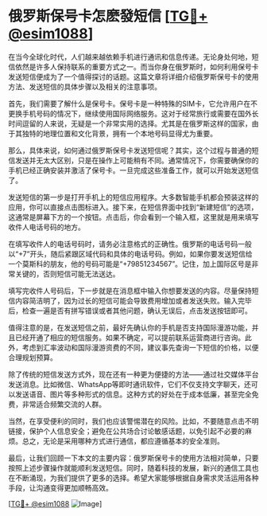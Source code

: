 # 俄罗斯保号卡怎麽發短信 [[TG💪+ @esim1088](https://t.me/s/esim1088)]

在当今全球化时代，人们越来越依赖手机进行通讯和信息传递。无论身处何地，短信依然是许多人保持联系的重要方式之一。而当你身在俄罗斯时，如何利用保号卡发送短信便成为了一个值得探讨的话题。这篇文章将详细介绍俄罗斯保号卡的使用方法、发送短信的具体步骤以及相关的注意事项。

首先，我们需要了解什么是保号卡。保号卡是一种特殊的SIM卡，它允许用户在不更换手机号码的情况下，继续使用国际网络服务。这对于经常旅行或需要在国外长时间逗留的人来说，无疑是一个非常实用的选择。尤其是在俄罗斯这样的国家，由于其独特的地理位置和文化背景，拥有一个本地号码显得尤为重要。

那么，具体来说，如何通过俄罗斯保号卡发送短信呢？其实，这个过程与普通的短信发送并无太大区别，只是在操作上可能稍有不同。通常情况下，你需要确保你的手机已经正确安装并激活了保号卡。一旦完成这些准备工作，就可以开始发送短信了。

发送短信的第一步是打开手机上的短信应用程序。大多数智能手机都会预装这样的应用，你可以直接点击图标进入。接下来，在短信界面中找到“新建短信”的选项，这通常是屏幕下方的一个按钮。点击后，你会看到一个输入框，这里就是用来填写收件人电话号码的地方。

在填写收件人的电话号码时，请务必注意格式的正确性。俄罗斯的电话号码一般以“+7”开头，随后紧跟区域代码和具体的电话号码。例如，如果你要发送短信给一个莫斯科的朋友，他的号码可能是“+79851234567”。记住，加上国际区号是非常关键的，否则短信可能无法送达。

填写完收件人号码后，下一步就是在消息框中输入你想要发送的内容。尽量保持短信内容简洁明了，因为过长的短信可能会导致费用增加或者发送失败。输入完毕后，检查一遍是否有拼写错误或者其他问题，确认无误后，点击发送按钮即可。

值得注意的是，在发送短信之前，最好先确认你的手机是否支持国际漫游功能，并且已经开通了相应的短信服务。如果不确定，可以提前联系运营商进行咨询。此外，考虑到汇率波动和国际漫游资费的不同，建议事先查询一下短信的价格，以便合理规划预算。

除了传统的短信发送方式外，现在还有一种更为便捷的方法——通过社交媒体平台发送消息。比如微信、WhatsApp等即时通讯软件，它们不仅支持文字聊天，还可以发送语音、图片等多种形式的信息。这种方式的好处在于成本低廉，甚至完全免费，非常适合频繁交流的人群。

当然，在享受便利的同时，我们也应该警惕潜在的风险。比如，不要随意点击不明链接，保护个人信息安全；避免在公共场合讨论敏感话题，以免引起不必要的麻烦。总之，无论是采用哪种方式进行通信，都应遵循基本的安全准则。

最后，让我们回顾一下本文的主要内容：俄罗斯保号卡的使用方法相对简单，只要按照上述步骤操作就能顺利发送短信。同时，随着科技的发展，新兴的通信工具也在不断涌现，为我们提供了更多的选择。希望大家能够根据自身需求灵活运用各种手段，让沟通变得更加顺畅高效。

[[TG💪+ @esim1088](https://t.me/s/esim1088) ![Image](https://i.postimg.cc/4NQfJmqS/Snipaste-2025-05-13-00-14-12.png)]